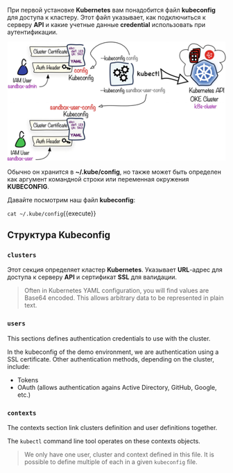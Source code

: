 При первой установке **Kubernetes** вам понадобится файл **kubeconfig** для доступа к кластеру. Этот файл указывает, как подключиться к серверу **API** и какие учетные данные **credential** использовать при аутентификации.

![Kubernetes2](./assets/kubeconfig.jpg)

Обычно он хранится в **~/.kube/config**, но также может быть определен как аргумент командной строки или переменная окружения **KUBECONFIG**.

Давайте посмотрим наш файл **kubeconfig**:

`cat ~/.kube/config`{{execute}}

## Структура Kubeconfig

### `clusters`

Этот секция определяет кластер **Kubernetes**. Указывает **URL**-адрес для доступа к серверу **API** и сертификат **SSL** для валидации.

> Often in Kubernetes YAML configuration, you will find values are Base64 encoded. This allows arbitrary data to be represented in plain text.

### `users`

This sections defines authentication credentials to use with the cluster.

In the kubeconfig of the demo environment, we are authentication using a SSL certificate. Other authentication methods, depending on the cluster, include:

- Tokens
- OAuth (allows authentication agains Active Directory, GitHub, Google, etc.)

### `contexts`

The contexts section link clusters definition and user definitions together.

The `kubectl` command line tool operates on these contexts objects.

> We only have one user, cluster and context defined in this file. It is possible to define multiple of each in a given `kubeconfig` file.
